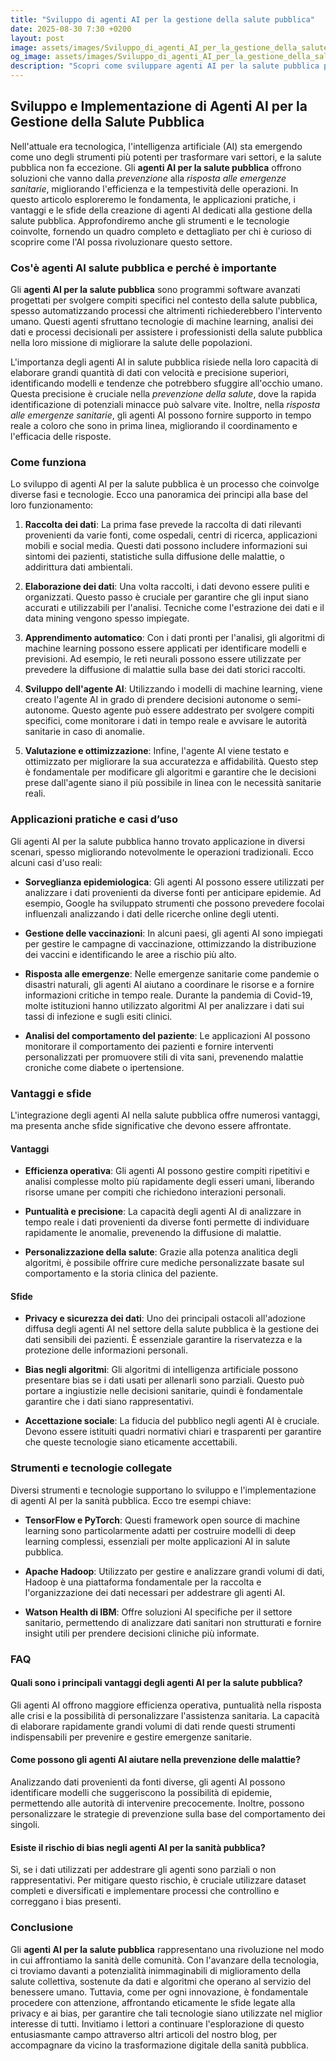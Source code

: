 ```yaml
---
title: "Sviluppo di agenti AI per la gestione della salute pubblica"
date: 2025-08-30 7:30 +0200
layout: post
image: assets/images/Sviluppo_di_agenti_AI_per_la_gestione_della_salute_pubblica.jpg
og_image: assets/images/Sviluppo_di_agenti_AI_per_la_gestione_della_salute_pubblica.jpg
description: "Scopri come sviluppare agenti AI per la salute pubblica per prevenzione e risposta alle emergenze: migliora l'efficienza in sanità con l'automazione."
---
```


## Sviluppo e Implementazione di Agenti AI per la Gestione della Salute Pubblica

Nell'attuale era tecnologica, l'intelligenza artificiale (AI) sta emergendo come uno degli strumenti più potenti per trasformare vari settori, e la salute pubblica non fa eccezione. Gli **agenti AI per la salute pubblica** offrono soluzioni che vanno dalla *prevenzione* alla *risposta alle emergenze sanitarie*, migliorando l'efficienza e la tempestività delle operazioni. In questo articolo esploreremo le fondamenta, le applicazioni pratiche, i vantaggi e le sfide della creazione di agenti AI dedicati alla gestione della salute pubblica. Approfondiremo anche gli strumenti e le tecnologie coinvolte, fornendo un quadro completo e dettagliato per chi è curioso di scoprire come l'AI possa rivoluzionare questo settore.

### Cos'è agenti AI salute pubblica e perché è importante

Gli **agenti AI per la salute pubblica** sono programmi software avanzati progettati per svolgere compiti specifici nel contesto della salute pubblica, spesso automatizzando processi che altrimenti richiederebbero l'intervento umano. Questi agenti sfruttano tecnologie di machine learning, analisi dei dati e processi decisionali per assistere i professionisti della salute pubblica nella loro missione di migliorare la salute delle popolazioni.

L'importanza degli agenti AI in salute pubblica risiede nella loro capacità di elaborare grandi quantità di dati con velocità e precisione superiori, identificando modelli e tendenze che potrebbero sfuggire all'occhio umano. Questa precisione è cruciale nella *prevenzione della salute*, dove la rapida identificazione di potenziali minacce può salvare vite. Inoltre, nella *risposta alle emergenze sanitarie*, gli agenti AI possono fornire supporto in tempo reale a coloro che sono in prima linea, migliorando il coordinamento e l'efficacia delle risposte.

### Come funziona

Lo sviluppo di agenti AI per la salute pubblica è un processo che coinvolge diverse fasi e tecnologie. Ecco una panoramica dei principi alla base del loro funzionamento:

1. **Raccolta dei dati**: La prima fase prevede la raccolta di dati rilevanti provenienti da varie fonti, come ospedali, centri di ricerca, applicazioni mobili e social media. Questi dati possono includere informazioni sui sintomi dei pazienti, statistiche sulla diffusione delle malattie, o addirittura dati ambientali.

2. **Elaborazione dei dati**: Una volta raccolti, i dati devono essere puliti e organizzati. Questo passo è cruciale per garantire che gli input siano accurati e utilizzabili per l'analisi. Tecniche come l'estrazione dei dati e il data mining vengono spesso impiegate.

3. **Apprendimento automatico**: Con i dati pronti per l'analisi, gli algoritmi di machine learning possono essere applicati per identificare modelli e previsioni. Ad esempio, le reti neurali possono essere utilizzate per prevedere la diffusione di malattie sulla base dei dati storici raccolti.

4. **Sviluppo dell'agente AI**: Utilizzando i modelli di machine learning, viene creato l'agente AI in grado di prendere decisioni autonome o semi-autonome. Questo agente può essere addestrato per svolgere compiti specifici, come monitorare i dati in tempo reale e avvisare le autorità sanitarie in caso di anomalie.

5. **Valutazione e ottimizzazione**: Infine, l'agente AI viene testato e ottimizzato per migliorare la sua accuratezza e affidabilità. Questo step è fondamentale per modificare gli algoritmi e garantire che le decisioni prese dall'agente siano il più possibile in linea con le necessità sanitarie reali.

### Applicazioni pratiche e casi d’uso

Gli agenti AI per la salute pubblica hanno trovato applicazione in diversi scenari, spesso migliorando notevolmente le operazioni tradizionali. Ecco alcuni casi d'uso reali:

- **Sorveglianza epidemiologica**: Gli agenti AI possono essere utilizzati per analizzare i dati provenienti da diverse fonti per anticipare epidemie. Ad esempio, Google ha sviluppato strumenti che possono prevedere focolai influenzali analizzando i dati delle ricerche online degli utenti.

- **Gestione delle vaccinazioni**: In alcuni paesi, gli agenti AI sono impiegati per gestire le campagne di vaccinazione, ottimizzando la distribuzione dei vaccini e identificando le aree a rischio più alto.

- **Risposta alle emergenze**: Nelle emergenze sanitarie come pandemie o disastri naturali, gli agenti AI aiutano a coordinare le risorse e a fornire informazioni critiche in tempo reale. Durante la pandemia di Covid-19, molte istituzioni hanno utilizzato algoritmi AI per analizzare i dati sui tassi di infezione e sugli esiti clinici.

- **Analisi del comportamento del paziente**: Le applicazioni AI possono monitorare il comportamento dei pazienti e fornire interventi personalizzati per promuovere stili di vita sani, prevenendo malattie croniche come diabete o ipertensione.

### Vantaggi e sfide

L'integrazione degli agenti AI nella salute pubblica offre numerosi vantaggi, ma presenta anche sfide significative che devono essere affrontate.

#### Vantaggi

- **Efficienza operativa**: Gli agenti AI possono gestire compiti ripetitivi e analisi complesse molto più rapidamente degli esseri umani, liberando risorse umane per compiti che richiedono interazioni personali.

- **Puntualità e precisione**: La capacità degli agenti AI di analizzare in tempo reale i dati provenienti da diverse fonti permette di individuare rapidamente le anomalie, prevenendo la diffusione di malattie.

- **Personalizzazione della salute**: Grazie alla potenza analitica degli algoritmi, è possibile offrire cure mediche personalizzate basate sul comportamento e la storia clinica del paziente.

#### Sfide

- **Privacy e sicurezza dei dati**: Uno dei principali ostacoli all'adozione diffusa degli agenti AI nel settore della salute pubblica è la gestione dei dati sensibili dei pazienti. È essenziale garantire la riservatezza e la protezione delle informazioni personali.

- **Bias negli algoritmi**: Gli algoritmi di intelligenza artificiale possono presentare bias se i dati usati per allenarli sono parziali. Questo può portare a ingiustizie nelle decisioni sanitarie, quindi è fondamentale garantire che i dati siano rappresentativi.

- **Accettazione sociale**: La fiducia del pubblico negli agenti AI è cruciale. Devono essere istituiti quadri normativi chiari e trasparenti per garantire che queste tecnologie siano eticamente accettabili.

### Strumenti e tecnologie collegate

Diversi strumenti e tecnologie supportano lo sviluppo e l'implementazione di agenti AI per la sanità pubblica. Ecco tre esempi chiave:

- **TensorFlow e PyTorch**: Questi framework open source di machine learning sono particolarmente adatti per costruire modelli di deep learning complessi, essenziali per molte applicazioni AI in salute pubblica.

- **Apache Hadoop**: Utilizzato per gestire e analizzare grandi volumi di dati, Hadoop è una piattaforma fondamentale per la raccolta e l'organizzazione dei dati necessari per addestrare gli agenti AI.

- **Watson Health di IBM**: Offre soluzioni AI specifiche per il settore sanitario, permettendo di analizzare dati sanitari non strutturati e fornire insight utili per prendere decisioni cliniche più informate.

### FAQ

#### Quali sono i principali vantaggi degli agenti AI per la salute pubblica?

Gli agenti AI offrono maggiore efficienza operativa, puntualità nella risposta alle crisi e la possibilità di personalizzare l'assistenza sanitaria. La capacità di elaborare rapidamente grandi volumi di dati rende questi strumenti indispensabili per prevenire e gestire emergenze sanitarie.

#### Come possono gli agenti AI aiutare nella prevenzione delle malattie?

Analizzando dati provenienti da fonti diverse, gli agenti AI possono identificare modelli che suggeriscono la possibilità di epidemie, permettendo alle autorità di intervenire precocemente. Inoltre, possono personalizzare le strategie di prevenzione sulla base del comportamento dei singoli.

#### Esiste il rischio di bias negli agenti AI per la sanità pubblica?

Sì, se i dati utilizzati per addestrare gli agenti sono parziali o non rappresentativi. Per mitigare questo rischio, è cruciale utilizzare dataset completi e diversificati e implementare processi che controllino e correggano i bias presenti.

### Conclusione

Gli **agenti AI per la salute pubblica** rappresentano una rivoluzione nel modo in cui affrontiamo la sanità delle comunità. Con l'avanzare della tecnologia, ci troviamo davanti a potenzialità inimmaginabili di miglioramento della salute collettiva, sostenute da dati e algoritmi che operano al servizio del benessere umano. Tuttavia, come per ogni innovazione, è fondamentale procedere con attenzione, affrontando eticamente le sfide legate alla privacy e ai bias, per garantire che tali tecnologie siano utilizzate nel miglior interesse di tutti. Invitiamo i lettori a continuare l'esplorazione di questo entusiasmante campo attraverso altri articoli del nostro blog, per accompagnare da vicino la trasformazione digitale della sanità pubblica.